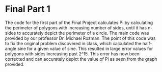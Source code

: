 # Final Part 1


The code for the first part of the Final Project calculates Pi by
calculating the perimeter of polygons with increasing number of sides, until it has n-sides to 
accurately depict the perimeter of a circle. The main code was provided by our professor Dr. Michael Rozman.
The point of this code was to fix the original problem discovered in class, which calculated the half-angle sine for a given value of sine. This resulted in large error values for polygons with sides increasing past 2^15. This error has now been corrected and can accurately depict the value of Pi as seen from the graph provided.
